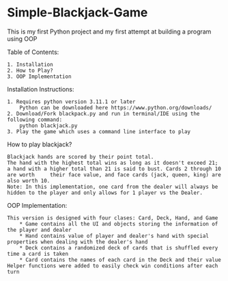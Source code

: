 # Simple-Blackjack-Game
This is my first Python project  and my first attempt at building a program using OOP

Table of Contents:

    1. Installation
    2. How to Play?
    3. OOP Implementation

Installation Instructions:

    1. Requires python version 3.11.1 or later
        Python can be downloaded here https://www.python.org/downloads/
    2. Download/Fork blackpack.py and run in terminal/IDE using the following command:
        python blackjack.py
    3. Play the game which uses a command line interface to play

How to play blackjack?

    Blackjack hands are scored by their point total. 
    The hand with the highest total wins as long as it doesn't exceed 21; a hand with a higher total than 21 is said to bust. Cards 2 through 10 are worth     their face value, and face cards (jack, queen, king) are also worth 10.
    Note: In this implementation, one card from the dealer will always be hidden to the player and only allows for 1 player vs the Dealer.

OOP Implementation:

    This version is designed with four clases: Card, Deck, Hand, and Game
        * Game contains all the UI and objects storing the information of the player and dealer
        * Hand contains value of player and dealer's hand with special properties when dealing with the dealer's hand
        * Deck contains a randomized deck of cards that is shuffled every time a card is taken
        * Card contains the names of each card in the Deck and their value
    Helper functions were added to easily check win conditions after each turn
